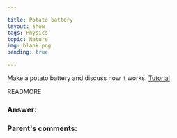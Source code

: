 ```yaml
---

title: Potato battery
layout: show
tags: Physics
topic: Nature
img: blank.png
pending: true

---
```


Make a potato battery and discuss how it works. [Tutorial](https://www.stemlittleexplorers.com/en/how-to-make-potato-battery/)

READMORE

### Answer:

### Parent's comments:
